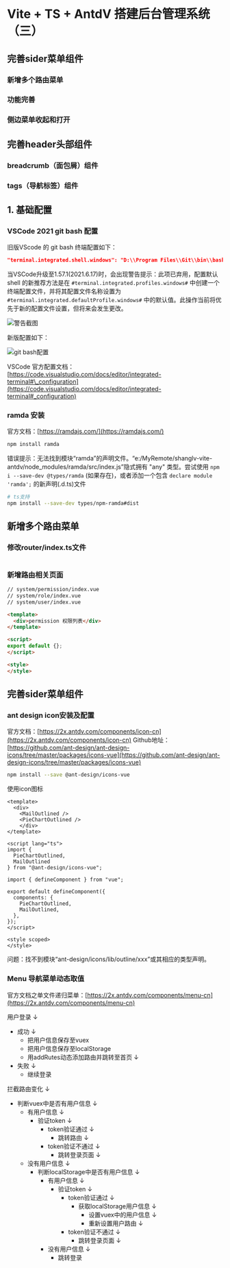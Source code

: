 # Vite + TS + AntdV 搭建后台管理系统（三）

## 完善sider菜单组件

### 新增多个路由菜单

### 功能完善

### 侧边菜单收起和打开

## 完善header头部组件

### breadcrumb（面包屑）组件

### tags（导航标签）组件

## 1. 基础配置

### VSCode 2021 git bash 配置

旧版VScode 的 git bash 终端配置如下：

```json
"terminal.integrated.shell.windows": "D:\\Program Files\\Git\\bin\\bash.exe"
```

当VSCode升级至1.57.1(2021.6.17)时，会出现警告提示：此项已弃用，配置默认 shell 的新推荐方法是在 `#terminal.integrated.profiles.windows#` 中创建一个终端配置文件，并将其配置文件名称设置为 `#terminal.integrated.defaultProfile.windows#` 中的默认值。此操作当前将优先于新的配置文件设置，但将来会发生更改。

![警告截图](https://github.com/zptime/resources/blob/master/images/shanglv-vite-antdv/bash-old.jpg)

新版配置如下：

![git bash配置](https://github.com/zptime/resources/blob/master/images/shanglv-vite-antdv/bash.jpg)

VSCode 官方配置文档：[https://code.visualstudio.com/docs/editor/integrated-terminal#\_configuration](https://code.visualstudio.com/docs/editor/integrated-terminal#_configuration)

### ramda 安装

官方文档：[https://ramdajs.com/](https://ramdajs.com/)

```bash
npm install ramda
```

错误提示：无法找到模块“ramda”的声明文件。“e:/MyRemote/shanglv-vite-antdv/node_modules/ramda/src/index.js”隐式拥有 "any" 类型。尝试使用 `npm i --save-dev @types/ramda` (如果存在)，或者添加一个包含 `declare module 'ramda';` 的新声明(.d.ts)文件

```bash
# ts支持
npm install --save-dev types/npm-ramda#dist
```

## 新增多个路由菜单

### 修改router/index.ts文件

```js

```

### 新增路由相关页面

```html
// system/permission/index.vue
// system/role/index.vue
// system/user/index.vue

<template>
  <div>permission 权限列表</div>
</template>

<script>
export default {};
</script>

<style>
</style>
```

## 完善sider菜单组件

### ant design icon安装及配置

官方文档：[https://2x.antdv.com/components/icon-cn](https://2x.antdv.com/components/icon-cn)
Github地址：[https://github.com/ant-design/ant-design-icons/tree/master/packages/icons-vue](https://github.com/ant-design/ant-design-icons/tree/master/packages/icons-vue)

```bash
npm install --save @ant-design/icons-vue
```

使用icon图标

```vue
<template>
  <div>
    <MailOutlined />
    <PieChartOutlined />
    </div>
</template>

<script lang="ts">
import {
  PieChartOutlined,
  MailOutlined
} from "@ant-design/icons-vue";

import { defineComponent } from "vue";

export default defineComponent({
  components: {
    PieChartOutlined,
    MailOutlined,
  },
});
</script>

<style scoped>
</style>
```

问题：找不到模块“ant-design/icons/lib/outline/xxx”或其相应的类型声明。

### Menu 导航菜单动态取值

官方文档之单文件递归菜单：[https://2x.antdv.com/components/menu-cn](https://2x.antdv.com/components/menu-cn)


用户登录
  ↓
  - 成功
    ↓
    - 把用户信息保存至vuex
    - 把用户信息保存至localStorage
    - 用addRutes动态添加路由并跳转至首页
  ↓
  - 失败
    ↓
    - 继续登录

拦截路由变化
  ↓
  - 判断vuex中是否有用户信息
    ↓
    - 有用户信息
      ↓
      - 验证token
        ↓
        - token验证通过
          ↓
          - 跳转路由
        ↓
        - token验证不通过
          ↓
          - 跳转登录页面
    ↓
    - 没有用户信息
      ↓
      - 判断localStorage中是否有用户信息
        ↓
        - 有用户信息
          ↓
          - 验证token
            ↓
            - token验证通过
              ↓
              - 获取localStorage用户信息
                ↓
                - 设置vuex中的用户信息
                ↓
                - 重新设置用户路由
            ↓
            - token验证不通过
              ↓
              - 跳转登录页面
        ↓
        - 没有用户信息
          ↓
          - 跳转登录
